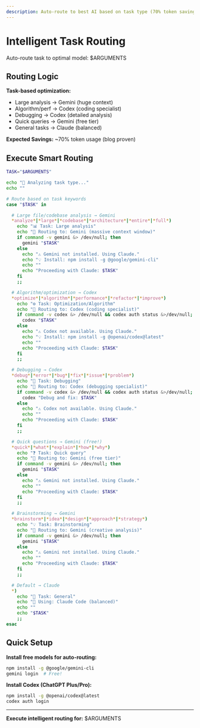 ```yaml
---
description: Auto-route to best AI based on task type (70% token savings)
---
```


# Intelligent Task Routing

Auto-route task to optimal model: $ARGUMENTS

## Routing Logic

**Task-based optimization:**
- Large analysis → Gemini (huge context)
- Algorithm/perf → Codex (coding specialist)
- Debugging → Codex (detailed analysis)
- Quick queries → Gemini (free tier)
- General tasks → Claude (balanced)

**Expected Savings:** ~70% token usage (blog proven)

## Execute Smart Routing

```bash
TASK="$ARGUMENTS"

echo "🎯 Analyzing task type..."
echo ""

# Route based on task keywords
case "$TASK" in

  # Large file/codebase analysis → Gemini
  *analyze*|*large*|*codebase*|*architecture*|*entire*|*full*)
    echo "📊 Task: Large analysis"
    echo "🎯 Routing to: Gemini (massive context window)"
    if command -v gemini &> /dev/null; then
      gemini "$TASK"
    else
      echo "⚠️ Gemini not installed. Using Claude."
      echo "💡 Install: npm install -g @google/gemini-cli"
      echo ""
      echo "Proceeding with Claude: $TASK"
    fi
    ;;

  # Algorithm/optimization → Codex
  *optimize*|*algorithm*|*performance*|*refactor*|*improve*)
    echo "⚙️ Task: Optimization/Algorithm"
    echo "🎯 Routing to: Codex (coding specialist)"
    if command -v codex &> /dev/null && codex auth status &>/dev/null; then
      codex "$TASK"
    else
      echo "⚠️ Codex not available. Using Claude."
      echo "💡 Install: npm install -g @openai/codex@latest"
      echo ""
      echo "Proceeding with Claude: $TASK"
    fi
    ;;

  # Debugging → Codex
  *debug*|*error*|*bug*|*fix*|*issue*|*problem*)
    echo "🐛 Task: Debugging"
    echo "🎯 Routing to: Codex (debugging specialist)"
    if command -v codex &> /dev/null && codex auth status &>/dev/null; then
      codex "Debug and fix: $TASK"
    else
      echo "⚠️ Codex not available. Using Claude."
      echo ""
      echo "Proceeding with Claude: $TASK"
    fi
    ;;

  # Quick questions → Gemini (free!)
  *quick*|*what*|*explain*|*how*|*why*)
    echo "❓ Task: Quick query"
    echo "🎯 Routing to: Gemini (free tier)"
    if command -v gemini &> /dev/null; then
      gemini "$TASK"
    else
      echo "⚠️ Gemini not installed. Using Claude."
      echo ""
      echo "Proceeding with Claude: $TASK"
    fi
    ;;

  # Brainstorming → Gemini
  *brainstorm*|*idea*|*design*|*approach*|*strategy*)
    echo "💡 Task: Brainstorming"
    echo "🎯 Routing to: Gemini (creative analysis)"
    if command -v gemini &> /dev/null; then
      gemini "$TASK"
    else
      echo "⚠️ Gemini not installed. Using Claude."
      echo ""
      echo "Proceeding with Claude: $TASK"
    fi
    ;;

  # Default → Claude
  *)
    echo "📝 Task: General"
    echo "🎯 Using: Claude Code (balanced)"
    echo ""
    echo "$TASK"
    ;;
esac
```

## Quick Setup

**Install free models for auto-routing:**
```bash
npm install -g @google/gemini-cli
gemini login  # Free!
```

**Install Codex (ChatGPT Plus/Pro):**
```bash
npm install -g @openai/codex@latest
codex auth login
```

---

**Execute intelligent routing for:** $ARGUMENTS

